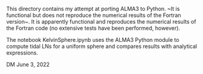 
This directory contains my attempt at porting ALMA3 to Python. ~It is functional but does not reproduce the numerical results of the Fortran version~. It is apparently functional and reproduces the numerical results of the Fortran code (no extensive tests have been performed, however).

The notebook KelvinSphere.ipynb uses the ALMA3 Python module to compute tidal LNs for a uniform sphere and compares results with analytical expressions.

DM June 3, 2022

